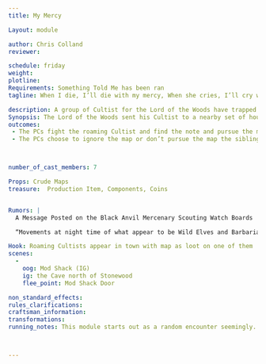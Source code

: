 ```yaml
---
title: My Mercy

Layout: module

author: Chris Colland 
reviewer: 

schedule: friday
weight: 
plotline: 
Requirements: Something Told Me has been ran
tagline: When I die, I’ll die with my mercy, When she cries, I’ll cry with her.  

description: A group of Cultist for the Lord of the Woods have trapped a brother and sister in a cave just North of town, one of the siblings killing a few of the cultists when they ambushed them on a walk home now, they have them cornered….
Synopsis: The Lord of the Woods sent his Cultist to a nearby set of houses just outside of Stonewood proper, a brother and sister were taking a walk at night. The two were set upon by the two the Cultists and managed to kill a few cultists but were overran. They fled and were chased on a set path to lure them to “the Cave” that the Cultist use to trap people in when chasing and trap them. One of the Siblings set some makeshift traps and held the advance of the off, they wrote a note and attempted to make a break for it but one was captured and “Harvested” by the Lord of the Woods and returned to “the Cave” hold up in a small passageway, they await hope as a cultist took the message recklessly and went towards town with greed in their eyes.
outcomes: 
 - The PCs fight the roaming Cultist and find the note and pursue the map to the cave to rescue the siblings
 - The PCs choose to ignore the map or don’t pursue the map the siblings are killed at just before Sunrise by the Lord of the Woods



number_of_cast_members: 7

Props: Crude Maps
treasure:  Production Item, Components, Coins


Rumors: |
  A Message Posted on the Black Anvil Mercenary Scouting Watch Boards

  “Movements at night time of what appear to be Wild Elves and Barbarians mostly, a few Humans among them, have been spotted to the West of Stonewood. If you get close to them, they will stop and stare at you but wont advance unless you do. Speaking with them has not gained much result yet, they seem to me stalking something or seeking something. The most distinguishing marks we can find of them is that they have Black and Green markings on their faces in the shape of vines and leaves.”

Hook: Roaming Cultists appear in town with map as loot on one of them
scenes: 
  - 
    oog: Mod Shack (IG) 
    ig: the Cave north of Stonewood
    flee_point: Mod Shack Door

non_standard_effects: 
rules_clarifications: 
craftsman_information: 
transformations: 
running_notes: This module starts out as a random encounter seemingly. One of the 5 Cultists has a Map to “the Cave” North of Stonewood that the siblings are hold up in. They PCs will loot the map upon defeating the roaming Cultists. The PCs are free to engage in this module how they wish. They can 1) gather a team and hunt the Cave down to save them, 2) Go alone or small squad to rescue them, or 3) ignore the map completely and write it off which the Lord of the Woods kills the siblings just before Sunrise. The Siblings hold the location of where the “Vine people” have been sighted coming and going from but can only take them there in the daytime, too unsafe at night and hard to find. They also overheard the Lord of the Woods Cultist about a group called the “Circle of Blackened Thorns” that is linked to the Lord of the Woods they think but no other information.



---
```


